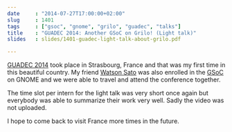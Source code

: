 ```yaml
---
date     : "2014-07-27T17:00:00+02:00"
slug     : 1401
tags     : ["gsoc", "gnome", "grilo", "guadec", "talks"]
title    : "GUADEC 2014: Another GSoC on Grilo! (Light talk)"
slides   : slides/1401-guadec-light-talk-about-grilo.pdf

---
```


[GUADEC 2014](https://2014.guadec.org) took place in Strasbourg, France and that
was my first time in this beautiful country. My friend [Watson
Sato](https://yuumasato.wordpress.com/) was also enrolled in the
[GSoC](https://developers.google.com/open-source/gsoc/) on GNOME and we were
able to travel and attend the conference together.

The time slot per intern for the light talk was very short once again but
everybody was able to summarize their work very well. Sadly the video was not
uploaded.

I hope to come back to visit France more times in the future.
